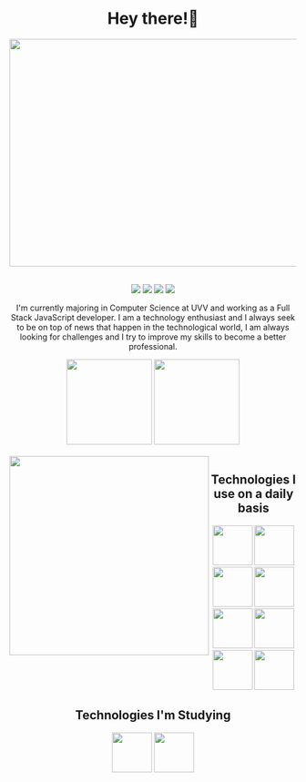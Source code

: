 <h1 align="center">Hey there!👋</h1>

<div align="center" marginBottom="50">
  <img width="900" height="400" src="https://c.wallhere.com/photos/ac/fa/digital_art_artwork_illustration_pixel_art_pixels_pixelated_landscape_nature-1853291.jpg!d">
<div>
<br/>
  
[![](https://img.shields.io/badge/LinkedIn-0077B5?style=for-the-badge&logo=linkedin&logoColor=white)](https://www.linkedin.com/in/vinicius-benfica/)
[![](https://img.shields.io/badge/Instagram-E4405F?style=for-the-badge&logo=instagram&logoColor=white)](https://www.instagram.com/vb_benfica/)
[![](https://img.shields.io/badge/Twitter-1DA1F2?style=for-the-badge&logo=twitter&logoColor=white)](https://twitter.com/VBbenfica)
[![](https://img.shields.io/badge/Facebook-1877F2?style=for-the-badge&logo=facebook&logoColor=white)](https://www.facebook.com/Vinicius.Benfica.Ruy)

<p>
  I'm currently majoring in Computer Science at UVV and working as a Full Stack JavaScript developer. I am a technology enthusiast and I always seek to be on top of news that happen in the technological world, I am always looking for challenges and I try to improve my skills to become a better professional.
</p>
  
<div>
    <img height="150px" src="https://github-readme-stats.vercel.app/api?username=viniciusbenfica&show_icons=true&theme=radical&include_all_commits=true&count_private=true"/>
    <img height="150px" src="https://github-readme-stats.vercel.app/api/top-langs/?username=viniciusbenfica&layout=compact&langs_count=7&theme=radical"/>
</div>
<br/>
  
<img  align="left" height="350" widht="400" src="https://i.pinimg.com/originals/5e/b1/16/5eb11602ed6c805919e0842d1b70cc9a.gif">

## Technologies I use on a daily basis
<img width="70px" height="70px" src="https://www.mundodocker.com.br/wp-content/uploads/2015/06/docker_facebook_share.png"/>
<img width="70px" height="70px" src="https://iconape.com/wp-content/png_logo_vector/typescript.png"/>
<img width="70px" height="70px" src="https://cdn.auth0.com/blog/logos/nextjs-logo.png"/>
<img width="70px" height="70px" src="https://logospng.org/download/react/logo-react-1024.png"/>
<img width="70px" height="70px" src="https://d2eip9sf3oo6c2.cloudfront.net/tags/images/000/000/256/square_480/nodejslogo.png"/>
<img width="70px" height="70px" src="https://upload.wikimedia.org/wikipedia/commons/thumb/9/96/Sass_Logo_Color.svg/1280px-Sass_Logo_Color.svg.png"/>
<img width="70px" height="70px" src="https://seeklogo.com/images/N/nestjs-logo-09342F76C0-seeklogo.com.png"/>
<img width="70px" height="70px" src="https://upload.wikimedia.org/wikipedia/commons/thumb/9/95/Vue.js_Logo_2.svg/1184px-Vue.js_Logo_2.svg.png"/>
  
## Technologies I'm Studying
<img width="70px" height="70px" src="https://angular.io/assets/images/logos/angularjs/AngularJS-Shield.svg"/>
<img width="70px" height="70px" src="https://toppng.com/uploads/preview/react-native-svg-transformer-allows-you-import-svg-aperture-science-innovators-logo-11562851994zqcpwozsvy.png"/>

